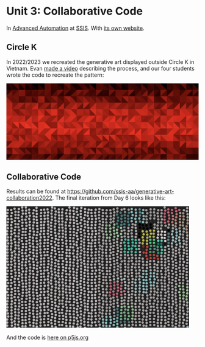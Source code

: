 # Unit 3: Collaborative Code

In [Advanced Automation](https://github.com/ssis-aa) at [SSIS](https://www.ssis.edu.vn/). With [its own website](https://sites.google.com/ssis.edu.vn/automation).

## Circle K

In 2022/2023 we recreated the generative art displayed outside Circle K in Vietnam. Evan [made a video](https://youtu.be/zwtpcwmTg7Q) describing the process, and our four students wrote the code to recreate the pattern:

![art at Circle K](https://raw.githubusercontent.com/kreier/circle_k/main/result2.png)

## Collaborative Code

Results can be found at https://github.com/ssis-aa/generative-art-collaboration2022. The final iteration from Day 6 looks like this:

![day 6](https://raw.githubusercontent.com/ssis-aa/generative-art-collaboration2022/main/docs/2022-12-23.png)

And the code is [here on p5js.org](https://editor.p5js.org/mkreier/sketches/vy0dgv6Cp)
